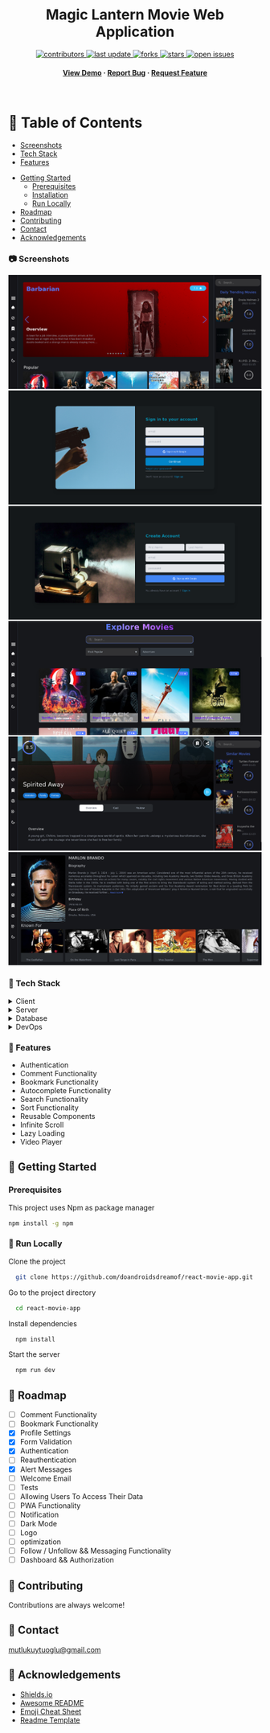 <div align="center">

  <h1>Magic Lantern Movie Web Application</h1>

<p>
  <a href="https://github.com/doandroidsdreamof/react-movie-app/graphs/contributors">
    <img src="https://img.shields.io/github/contributors/doandroidsdreamof/react-movie-app" alt="contributors" />
  </a>
  <a href="">
    <img src="https://img.shields.io/github/last-commit/doandroidsdreamof/react-movie-app" alt="last update" />
  </a>
  <a href="https://github.com/doandroidsdreamof/react-movie-app/network/members">
    <img src="https://img.shields.io/github/forks/doandroidsdreamof/react-movie-app" alt="forks" />
  </a>
  <a href="https://github.com/doandroidsdreamof/react-movie-app/stargazers">
    <img src="https://img.shields.io/github/stars/doandroidsdreamof/react-movie-app" alt="stars" />
  </a>
  <a href="https://github.com/doandroidsdreamof/react-movie-app/issues/">
    <img src="https://img.shields.io/github/issues/doandroidsdreamof/react-movie-app" alt="open issues" />
  </a>
</p>

<h4>
    <a href="https://github.com/react-movie-app/react-movie-app">View Demo</a>
  <span> · </span>
    <a href="https://github.com/react-movie-app/react-movie-app/issues">Report Bug</a>
  <span> · </span>
    <a href="https://github.com/react-movie-app/react-movie-app/issues">Request Feature</a>
  </h4>
</div>

<br />

# :notebook_with_decorative_cover: Table of Contents

- [Screenshots](#camera-screenshots)
- [Tech Stack](#space_invader-tech-stack)
- [Features](#dart-features)

* [Getting Started](#toolbox-getting-started)
  - [Prerequisites](#bangbang-prerequisites)
  - [Installation](#gear-installation)
  - [Run Locally](#running-run-locally)
* [Roadmap](#compass-roadmap)
* [Contributing](#wave-contributing)
* [Contact](#handshake-contact)
* [Acknowledgements](#gem-acknowledgements)

<!-- Screenshots -->

### :camera: Screenshots

<div align="center">
  <img src="./screenshots/home-page.png" alt="home-page" />
</div>
<div align="center">
  <img src="./screenshots/login-page.png" alt="login-page" />
</div>
<div align="center">
  <img src="./screenshots/reigster-page.png" alt="register-page" />
</div>
<div align="center">
  <img src="./screenshots/explore-page.png" alt="explore-page" />
</div>
<div align="center">
  <img src="./screenshots/detail-page.png" alt="detail-page" />
</div
<div align="center">
  <img src="./screenshots/actor-page.png" alt="actor-page" />
</div

<!-- TechStack -->

### :space_invader: Tech Stack

<details>
  <summary>Client</summary>
  <ul>
    <li>React</li>
    <li>TailwindCSS</li>
    <li>daisyUI</li>
    <li>Material UI</li>
  </ul>
</details>

<details>
  <summary>Server</summary>
  <ul>
    <li>Firebase</li>
  </ul>
</details>

<details>
<summary>Database</summary>
  <ul>
    <li>Firebase Cloud Firestore</li>
  </ul>
</details>

<details>
<summary>DevOps</summary>
  <ul>
    <li>Github</li>
    <li>Git</li>
  </ul>
</details>

### :dart: Features

- Authentication
- Comment Functionality
- Bookmark Functionality
- Autocomplete Functionality
- Search Functionality
- Sort Functionality
- Reusable Components
- Infinite Scroll
- Lazy Loading
- Video Player

## :toolbox: Getting Started

<!-- Prerequisites -->

### Prerequisites

This project uses Npm as package manager

```bash
npm install -g npm
```

<!-- Running Tests -->

### :running: Run Locally

Clone the project

```bash
  git clone https://github.com/doandroidsdreamof/react-movie-app.git

```

Go to the project directory

```bash
  cd react-movie-app
```

Install dependencies

```bash
  npm install
```

Start the server

```bash
  npm run dev
```

## :compass: Roadmap

- [ ] Comment Functionality
- [ ] Bookmark Functionality
- [x] Profile Settings
- [x] Form Validation
- [x] Authentication
- [ ] Reauthentication
- [x] Alert Messages
- [ ] Welcome Email
- [ ] Tests
- [ ] Allowing Users To Access Their Data
- [ ] PWA Functionality
- [ ] Notification
- [ ] Dark Mode
- [ ] Logo
- [ ] optimization
- [ ] Follow / Unfollow && Messaging Functionality
- [ ] Dashboard && Authorization

<!-- Contributing -->

## :wave: Contributing

<a href="https://github.com/Louis3797/awesome-readme-template/graphs/contributors">
</a>

Contributions are always welcome!

## :handshake: Contact

mutlukuytuoglu@gmail.com

## :gem: Acknowledgements

- [Shields.io](https://shields.io/)
- [Awesome README](https://github.com/matiassingers/awesome-readme)
- [Emoji Cheat Sheet](https://github.com/ikatyang/emoji-cheat-sheet/blob/master/README.md#travel--places)
- [Readme Template](https://github.com/othneildrew/Best-README-Template)
